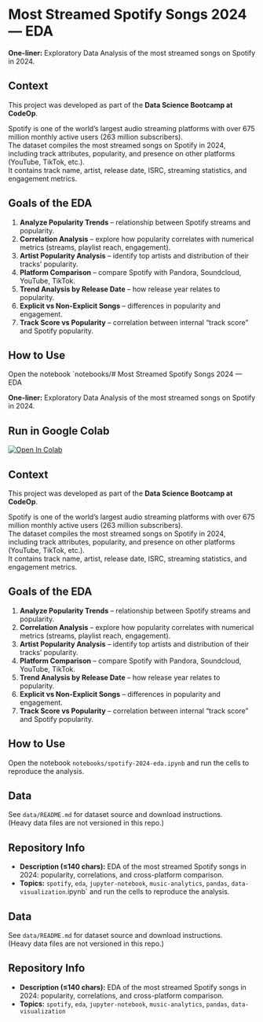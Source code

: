 # Most Streamed Spotify Songs 2024 — EDA

**One-liner:** Exploratory Data Analysis of the most streamed songs on Spotify in 2024.

## Context
This project was developed as part of the **Data Science Bootcamp at CodeOp**.  

Spotify is one of the world’s largest audio streaming platforms with over 675 million monthly active users (263 million subscribers).  
The dataset compiles the most streamed songs on Spotify in 2024, including track attributes, popularity, and presence on other platforms (YouTube, TikTok, etc.).  
It contains track name, artist, release date, ISRC, streaming statistics, and engagement metrics.

## Goals of the EDA
1. **Analyze Popularity Trends** – relationship between Spotify streams and popularity.  
2. **Correlation Analysis** – explore how popularity correlates with numerical metrics (streams, playlist reach, engagement).  
3. **Artist Popularity Analysis** – identify top artists and distribution of their tracks’ popularity.  
4. **Platform Comparison** – compare Spotify with Pandora, Soundcloud, YouTube, TikTok.  
5. **Trend Analysis by Release Date** – how release year relates to popularity.  
6. **Explicit vs Non-Explicit Songs** – differences in popularity and engagement.  
7. **Track Score vs Popularity** – correlation between internal “track score” and Spotify popularity.

## How to Use
Open the notebook `notebooks/# Most Streamed Spotify Songs 2024 — EDA

**One-liner:** Exploratory Data Analysis of the most streamed songs on Spotify in 2024.

## Run in Google Colab

[![Open In Colab](https://colab.research.google.com/assets/colab-badge.svg)](https://colab.research.google.com/github/ainaabad/spotify-2024-eda/blob/main/notebooks/spotify-2024-eda.ipynb)

## Context
This project was developed as part of the **Data Science Bootcamp at CodeOp**.  

Spotify is one of the world’s largest audio streaming platforms with over 675 million monthly active users (263 million subscribers).  
The dataset compiles the most streamed songs on Spotify in 2024, including track attributes, popularity, and presence on other platforms (YouTube, TikTok, etc.).  
It contains track name, artist, release date, ISRC, streaming statistics, and engagement metrics.

## Goals of the EDA
1. **Analyze Popularity Trends** – relationship between Spotify streams and popularity.  
2. **Correlation Analysis** – explore how popularity correlates with numerical metrics (streams, playlist reach, engagement).  
3. **Artist Popularity Analysis** – identify top artists and distribution of their tracks’ popularity.  
4. **Platform Comparison** – compare Spotify with Pandora, Soundcloud, YouTube, TikTok.  
5. **Trend Analysis by Release Date** – how release year relates to popularity.  
6. **Explicit vs Non-Explicit Songs** – differences in popularity and engagement.  
7. **Track Score vs Popularity** – correlation between internal “track score” and Spotify popularity.

## How to Use
Open the notebook `notebooks/spotify-2024-eda.ipynb` and run the cells to reproduce the analysis.

## Data
See `data/README.md` for dataset source and download instructions.  
(Heavy data files are not versioned in this repo.)

## Repository Info
- **Description (≤140 chars):** EDA of the most streamed Spotify songs in 2024: popularity, correlations, and cross-platform comparison.  
- **Topics:** `spotify`, `eda`, `jupyter-notebook`, `music-analytics`, `pandas`, `data-visualization`.ipynb` and run the cells to reproduce the analysis.

## Data
See `data/README.md` for dataset source and download instructions.  
(Heavy data files are not versioned in this repo.)

## Repository Info
- **Description (≤140 chars):** EDA of the most streamed Spotify songs in 2024: popularity, correlations, and cross-platform comparison.  
- **Topics:** `spotify`, `eda`, `jupyter-notebook`, `music-analytics`, `pandas`, `data-visualization`
